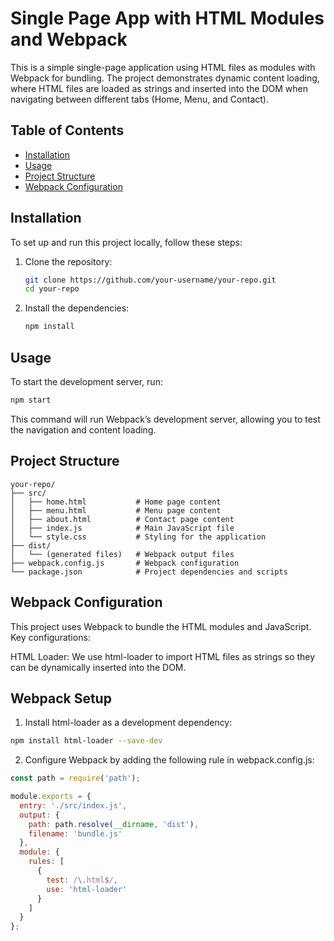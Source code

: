 # Single Page App with HTML Modules and Webpack

This is a simple single-page application using HTML files as modules with Webpack for bundling. The project demonstrates dynamic content loading, where HTML files are loaded as strings and inserted into the DOM when navigating between different tabs (Home, Menu, and Contact).

## Table of Contents
- [Installation](#installation)
- [Usage](#usage)
- [Project Structure](#project-structure)
- [Webpack Configuration](#webpack-configuration)

## Installation

To set up and run this project locally, follow these steps:

1. Clone the repository:
    ```bash
    git clone https://github.com/your-username/your-repo.git
    cd your-repo
    ```

2. Install the dependencies:
    ```bash
    npm install
    ```

## Usage

To start the development server, run:

```bash
npm start
```

This command will run Webpack’s development server, allowing you to test the navigation and content loading.

## Project Structure
```
your-repo/
├── src/
│   ├── home.html           # Home page content
│   ├── menu.html           # Menu page content
│   ├── about.html          # Contact page content
│   ├── index.js            # Main JavaScript file
│   └── style.css           # Styling for the application
├── dist/
│   └── (generated files)   # Webpack output files
├── webpack.config.js       # Webpack configuration
└── package.json            # Project dependencies and scripts
```
## Webpack Configuration
This project uses Webpack to bundle the HTML modules and JavaScript. Key configurations:

HTML Loader: We use html-loader to import HTML files as strings so they can be dynamically inserted into the DOM.

## Webpack Setup

1. Install html-loader as a development dependency:
```bash
npm install html-loader --save-dev
```
2. Configure Webpack by adding the following rule in webpack.config.js:
```javascript
const path = require('path');

module.exports = {
  entry: './src/index.js',
  output: {
    path: path.resolve(__dirname, 'dist'),
    filename: 'bundle.js'
  },
  module: {
    rules: [
      {
        test: /\.html$/,
        use: 'html-loader'
      }
    ]
  }
};

```
